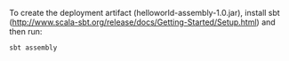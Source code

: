 To create the deployment artifact (helloworld-assembly-1.0.jar), install sbt (http://www.scala-sbt.org/release/docs/Getting-Started/Setup.html) and then run:

    sbt assembly
